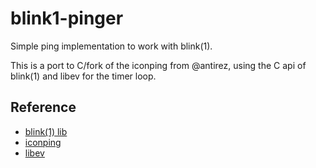 # blink1-pinger

Simple ping implementation to work with blink(1).

This is a port to C/fork of the iconping from @antirez, using the C api of blink(1) and libev for the timer loop.

## Reference

* [blink(1) lib](https://github.com/todbot/blink1/blob/master/commandline/blink1-lib.h)
* [iconping](https://github.com/antirez/iconping)
* [libev](http://software.schmorp.de/pkg/libev.html)
